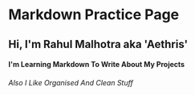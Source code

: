 #  Markdown Practice Page
##  Hi, I'm Rahul Malhotra aka 'Aethris'
#### I'm Learning Markdown To Write About My Projects
###### Also I Like Organised And Clean Stuff